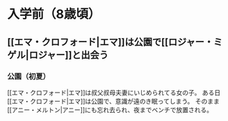 # 入学前（8歳頃）
## [[エマ・クロフォード|エマ]]は公園で[[ロジャー・ミゲル|ロジャー]]と出会う
### 公園（初夏）
[[エマ・クロフォード|エマ]]は叔父叔母夫妻にいじめられてる女の子。
ある日[[エマ・クロフォード|エマ]]は公園で、意識が遠のき眠ってしまう。
そのまま[[アニー・メルトン|アニー]]にも忘れ去られ、夜までベンチで放置される。
